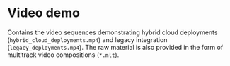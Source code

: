 # Video demo

Contains the video sequences demonstrating hybrid cloud deployments (`hybrid_cloud_deployments.mp4`) and legacy integration (`legacy_deployments.mp4`). The raw material is also provided in the form of multitrack video compositions (`*.mlt`).